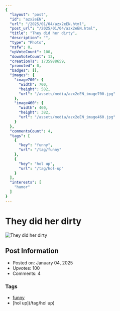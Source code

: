 ```yaml
---
{
  "layout": "post",
  "id": "azx2eEN",
  "url": "/2025/01/04/azx2eEN.html",
  "post_url": "/2025/01/04/azx2eEN.html",
  "title": "They did her dirty",
  "description": "",
  "type": "Photo",
  "nsfw": 0,
  "upVoteCount": 100,
  "downVoteCount": 13,
  "creationTs": 1735988659,
  "promoted": 0,
  "badges": [],
  "images": {
    "image700": {
      "width": 700,
      "height": 582,
      "url": "/assets/media/azx2eEN_image700.jpg"
    },
    "image460": {
      "width": 460,
      "height": 382,
      "url": "/assets/media/azx2eEN_image460.jpg"
    }
  },
  "commentsCount": 4,
  "tags": [
    {
      "key": "funny",
      "url": "/tag/funny"
    },
    {
      "key": "hol up",
      "url": "/tag/hol-up"
    }
  ],
  "interests": [
    "humor"
  ]
}
---
```


# They did her dirty

![They did her dirty](/assets/media/azx2eEN_image700.jpg)

## Post Information

- Posted on: January 04, 2025
- Upvotes: 100
- Comments: 4

### Tags

- [funny](/tag/funny)
- [hol up](/tag/hol up)
